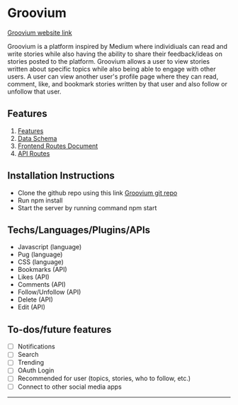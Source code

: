 # Groovium
[Groovium website link](https://groovium.herokuapp.com)

Groovium is a platform inspired by Medium where individiuals can read and write stories while also having the ability to share their feedback/ideas on stories posted to the platform. Groovium allows a user to view stories written about specific topics while also being able to engage with other users. A user can view another user's profile page where they can read, comment, like, and bookmark stories written by that user and also follow or unfollow that user.

## Features
1. [Features](https://github.com/rollingferret/groovium/wiki/MVP-Feature-List)
2. [Data Schema](https://github.com/rollingferret/groovium/wiki/Database-Schema)
3. [Frontend Routes Document](https://github.com/wiki/Client-Side-Routes)
4. [API Routes](https://github.com/rollingferret/groovium/wiki/API-Endpoints)

## Installation Instructions
* Clone the github repo using this link [Groovium git repo](https://github.com/rollingferret/groovium)
* Run npm install
* Start the server by running command npm start

## Techs/Languages/Plugins/APIs
* Javascript (language)
* Pug (language)
* CSS (language)
* Bookmarks (API)
* Likes (API)
* Comments (API)
* Follow/Unfollow (API)
* Delete (API)
* Edit (API)

## To-dos/future features 
- [ ] Notifications
- [ ] Search
- [ ] Trending
- [ ] OAuth Login
- [ ] Recommended for user (topics, stories, who to follow, etc.)
- [ ] Connect to other social media apps

******************
